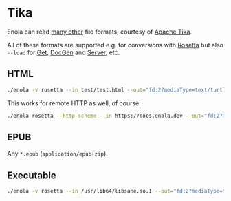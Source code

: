 <!--
    SPDX-License-Identifier: Apache-2.0

    Copyright 2024 The Enola <https://enola.dev> Authors

    Licensed under the Apache License, Version 2.0 (the "License");
    you may not use this file except in compliance with the License.
    You may obtain a copy of the License at

        https://www.apache.org/licenses/LICENSE-2.0

    Unless required by applicable law or agreed to in writing, software
    distributed under the License is distributed on an "AS IS" BASIS,
    WITHOUT WARRANTIES OR CONDITIONS OF ANY KIND, either express or implied.
    See the License for the specific language governing permissions and
    limitations under the License.
-->

# Tika

Enola can read [many other](https://tika.apache.org/3.0.0-BETA2/formats.html) file formats, courtesy of [Apache Tika](https://tika.apache.org).

All of these formats are supported e.g. for conversions with [Rosetta](../use/rosetta/index.md) but also `--load` for [Get](../use/get/index.md), [DocGen](../use/docgen/index.md) and [Server](../use/server/index.md), etc.

<!-- TODO Markdown?! With links, not just Metadata? -->

<!-- NB: The following commands are not run through ExecMD! Add to test-cli.bash... -->

## HTML

```bash
./enola -v rosetta --in test/test.html --out="fd:2?mediaType=text/turtle"
```

This works for remote HTTP as well, of course:

```bash
./enola rosetta --http-scheme --in https://docs.enola.dev --out="fd:2?mediaType=text/turtle"
```

## EPUB

Any `*.epub` (`application/epub+zip`).

## Executable

```bash
./enola -v rosetta --in /usr/lib64/libsane.so.1 --out="fd:2?mediaType=text/turtle"
```
